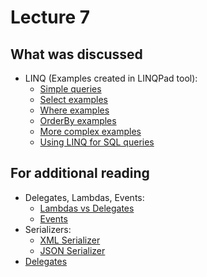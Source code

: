 # Lecture 7

## What was discussed

- LINQ (Examples created in LINQPad tool):
  - [Simple queries](Linq/Example01-Simple.linq)
  - [Select examples](Linq/Example02-Selects.linq)
  - [Where examples](Linq/Example03-Where.linq)
  - [OrderBy examples](Linq/Example04-Order.linq)
  - [More complex examples](Linq/Example05-MoreComplex.linq)
  - [Using LINQ for SQL queries](Linq/Example06-Sql.linq)

## For additional reading

- Delegates, Lambdas, Events:
  - [Lambdas vs Delegates](Events/LambdasVsDelegates.dib)
  - [Events](Events/Events.dib)
- Serializers:
  - [XML Serializer](Serializers/XmlSerializer.dib)
  - [JSON Serializer](Serializers/JsonSerializer.dib)
- [Delegates](Delegates/Delegates.dib)